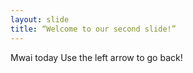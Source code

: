 ```yaml
---
layout: slide
title: “Welcome to our second slide!”
---
```

Mwai today
Use the left arrow to go back!
